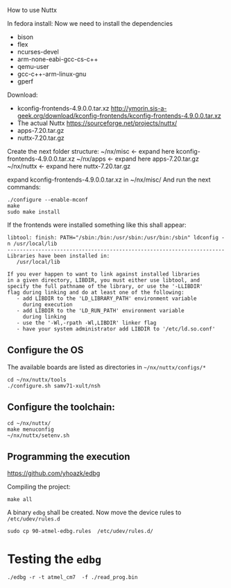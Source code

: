 How to use Nuttx

In fedora install:
 Now we need to install the dependencies
  - bison
  - flex
  - ncurses-devel
  - arm-none-eabi-gcc-cs-c++
  - qemu-user
  - gcc-c++-arm-linux-gnu
  - gperf

Download:
- kconfig-frontends-4.9.0.0.tar.xz
http://ymorin.sis-a-geek.org/download/kconfig-frontends/kconfig-frontends-4.9.0.0.tar.xz
- The actual Nuttx
https://sourceforge.net/projects/nuttx/
 - apps-7.20.tar.gz
 - nuttx-7.20.tar.gz


Create the next folder structure:
~/nx/misc <- expand here  kconfig-frontends-4.9.0.0.tar.xz
~/nx/apps <- expand here  apps-7.20.tar.gz
~/nx/nuttx <- expand here nuttx-7.20.tar.gz

expand kconfig-frontends-4.9.0.0.tar.xz in ~/nx/misc/
And run the next commands:
```
./configure --enable-mconf
make
sudo make install
```

If the frontends were installed something like this shall appear:
```
libtool: finish: PATH="/sbin:/bin:/usr/sbin:/usr/bin:/sbin" ldconfig -n /usr/local/lib
----------------------------------------------------------------------
Libraries have been installed in:
   /usr/local/lib

If you ever happen to want to link against installed libraries
in a given directory, LIBDIR, you must either use libtool, and
specify the full pathname of the library, or use the '-LLIBDIR'
flag during linking and do at least one of the following:
   - add LIBDIR to the 'LD_LIBRARY_PATH' environment variable
     during execution
   - add LIBDIR to the 'LD_RUN_PATH' environment variable
     during linking
   - use the '-Wl,-rpath -Wl,LIBDIR' linker flag
   - have your system administrator add LIBDIR to '/etc/ld.so.conf'
```

## Configure the OS

The available boards are listed as directories in
`~/nx/nuttx/configs/*`
```
cd ~/nx/nuttx/tools
./configure.sh samv71-xult/nsh
```

## Configure the toolchain:

```
cd ~/nx/nuttx/
make menuconfig
~/nx/nuttx/setenv.sh
```

## Programming the execution
https://github.com/yhoazk/edbg

Compiling the project:
```
make all
```

A binary `edbg` shall be created.
Now move the device rules to `/etc/udev/rules.d `
```
sudo cp 90-atmel-edbg.rules  /etc/udev/rules.d/
```


# Testing the `edbg`
```
./edbg -r -t atmel_cm7  -f ./read_prog.bin
```
